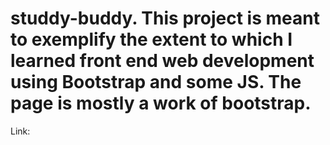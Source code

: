 # studdy-buddy. This project is meant to exemplify the extent to which I learned front end web development using Bootstrap and some JS. The page is mostly a work of bootstrap. 
Link: 
